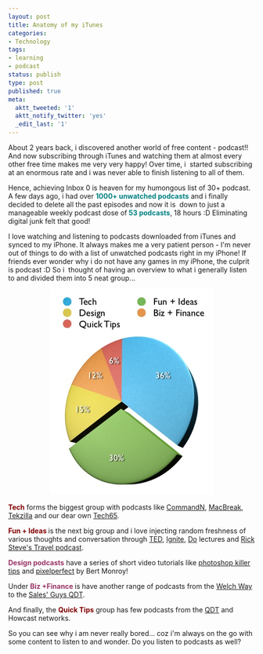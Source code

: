 ```yaml
---
layout: post
title: Anatomy of my iTunes
categories:
- Technology
tags:
- learning
- podcast
status: publish
type: post
published: true
meta:
  aktt_tweeted: '1'
  aktt_notify_twitter: 'yes'
  _edit_last: '1'
---
```

About 2 years back, i discovered another world of free content - podcast!! And now subscribing through iTunes and watching them at almost every other free time makes me very very happy! Over time, i  started subscribing at an enormous rate and i was never able to finish listening to all of them.

Hence, achieving Inbox 0 is heaven for my humongous list of 30+ podcast. A few days ago, i had over <span style="color: #008080;"><strong>1000+ unwatched podcasts</strong></span> and i finally decided to delete all the past episodes and now it is  down to just a manageable weekly podcast dose of<strong> <span style="color: #008080;">53 podcasts</span></strong>, 18 hours :D Eliminating digital junk felt that good!

I love watching and listening to podcasts downloaded from iTunes and synced to my iPhone. It always makes me a very patient person - I'm never out of things to do with a list of unwatched podcasts right in my iPhone! If friends ever wonder why i do not have any games in my iPhone, the culprit is podcast :D So i  thought of having an overview to what i generally listen to and divided them into 5 neat group...
<p style="text-align: center;"><img class="size-full wp-image-550  aligncenter" src="/img/iTunes-pie.jpg" alt="" /></p>
<span style="color: #800000;"><strong>Tech</strong></span> forms the biggest group with podcasts like <a href="http://feeds.feedburner.com/commandN_pod">CommandN</a>, <a href="http://http://feeds.pixelcorps.com/feeds/macbreakipod.xml">MacBreak</a>, <a href="http://revision3.com/tekzilla/feed/quicktime-large/">Tekzilla</a> and our dear own <a href="http://www.tech65.org/category/podcast/feed">Tech65</a>.<strong><span style="color: #800000;">
</span></strong>

<strong><span style="color: #800000;">Fun + Ideas </span></strong>is the next big group and i love injecting random freshness of various thoughts and conversation through <a href="http://feeds.feedburner.com/TEDTalks_video">TED</a>, <a href="http://feeds.feedburner.com/oreilly/igniteshow">Ignite</a>, <a href="The Do Lectures				Let the Doers of the world inspire the rest of us.	http://thedolectures.co.uk/media/site/podcast/feed.rss">Do</a> lectures and <a href="http://podcasts.ricksteves.com/video_itunes.xml">Rick Steve's Travel podcast</a>.
<span style="color: #993366;"><strong> </strong></span>

<span style="color: #993366;"><strong>Design podcasts</strong></span> have a series of short video tutorials like <a href="http://www.kelbytv.com/photoshopkillertips/podcast/">photoshop killer tips</a> and <a href="http://http://revision3.com/pixelperfect/feed/quicktime-large/">pixelperfect</a> by Bert Monroy!

Under <span style="color: #993366;"><strong>Biz +Finance </strong></span>is have another range of podcasts from the <a href="http://www.businessweek.com/search/podcasts/welchway.rss">Welch Way</a> to the <a href="http://www.quickanddirtytips.com/xml/sales.xml">Sales' Guys QDT</a>.

And finally, the <span style="color: #800000;"><strong>Quick Tips</strong></span> group has few podcasts from the <a href="http://www.quickanddirtytips.com">QDT</a> and Howcast networks.

So you can see why i am never really bored... coz i'm always on the go with some content to listen to and wonder. Do you listen to podcasts as well?
